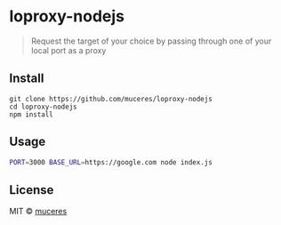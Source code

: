# loproxy-nodejs

> Request the target of your choice by passing through one of your local port as a proxy


## Install

```
git clone https://github.com/muceres/loproxy-nodejs
cd loproxy-nodejs
npm install
```


## Usage

```bash
PORT=3000 BASE_URL=https://google.com node index.js
```


## License

MIT © [muceres](https://twitter.com/muceres)
